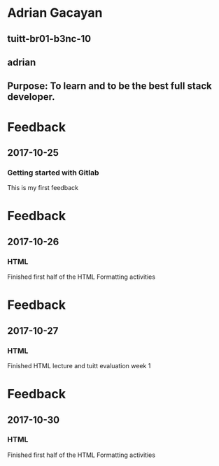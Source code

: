 # Adrian Gacayan
## tuitt-br01-b3nc-10
## adrian
## Purpose: To learn and to be the best full stack developer.

# Feedback
##  2017-10-25
### Getting started with Gitlab
This is my first feedback

# Feedback
##  2017-10-26
### HTML
Finished first half of the HTML Formatting activities


# Feedback
##  2017-10-27
### HTML
Finished HTML lecture and tuitt evaluation week 1


# Feedback
##  2017-10-30
### HTML
Finished first half of the HTML Formatting activities